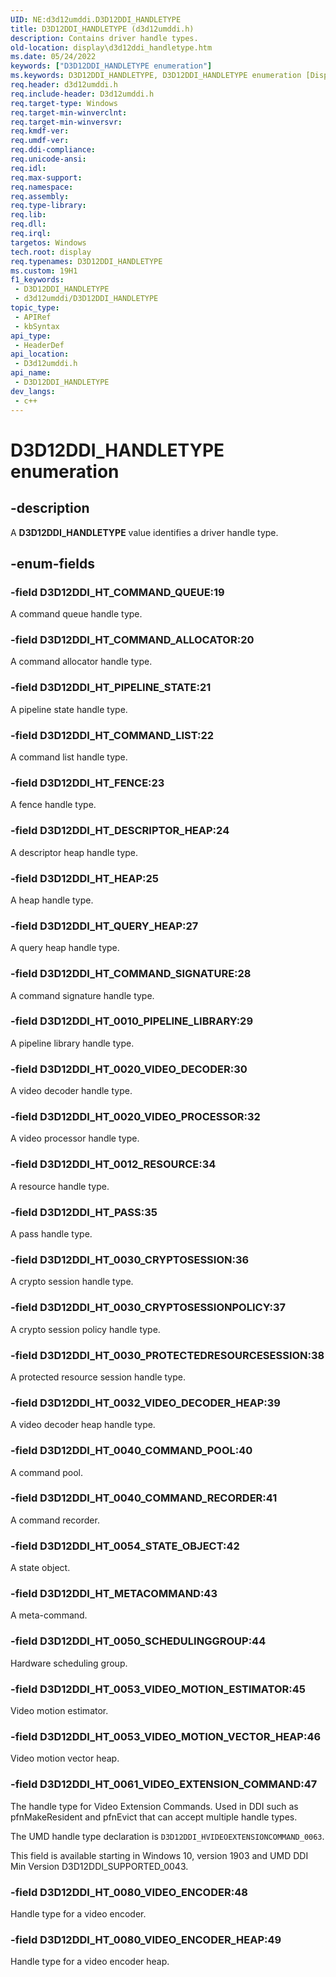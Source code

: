 ```yaml
---
UID: NE:d3d12umddi.D3D12DDI_HANDLETYPE
title: D3D12DDI_HANDLETYPE (d3d12umddi.h)
description: Contains driver handle types.
old-location: display\d3d12ddi_handletype.htm
ms.date: 05/24/2022
keywords: ["D3D12DDI_HANDLETYPE enumeration"]
ms.keywords: D3D12DDI_HANDLETYPE, D3D12DDI_HANDLETYPE enumeration [Display Devices], D3D12DDI_HT_0010_PIPELINE_LIBRARY, D3D12DDI_HT_0012_RESOURCE, D3D12DDI_HT_0020_VIDEO_DECODER, D3D12DDI_HT_0020_VIDEO_DECODE_STREAM, D3D12DDI_HT_0020_VIDEO_PROCESSOR, D3D12DDI_HT_0020_VIDEO_PROCESS_STREAM, D3D12DDI_HT_0030_CRYPTOSESSION, D3D12DDI_HT_0030_CRYPTOSESSIONPOLICY, D3D12DDI_HT_0030_PROTECTEDRESOURCESESSION, D3D12DDI_HT_0032_VIDEO_DECODER_HEAP, D3D12DDI_HT_COMMAND_ALLOCATOR, D3D12DDI_HT_COMMAND_LIST, D3D12DDI_HT_COMMAND_QUEUE, D3D12DDI_HT_COMMAND_SIGNATURE, D3D12DDI_HT_DESCRIPTOR_HEAP, D3D12DDI_HT_FENCE, D3D12DDI_HT_HEAP, D3D12DDI_HT_PASS, D3D12DDI_HT_PIPELINE_STATE, D3D12DDI_HT_QUERY_HEAP, d3d12umddi/D3D12DDI_HANDLETYPE, d3d12umddi/D3D12DDI_HT_0010_PIPELINE_LIBRARY, d3d12umddi/D3D12DDI_HT_0012_RESOURCE, d3d12umddi/D3D12DDI_HT_0020_VIDEO_DECODER, d3d12umddi/D3D12DDI_HT_0020_VIDEO_DECODE_STREAM, d3d12umddi/D3D12DDI_HT_0020_VIDEO_PROCESSOR, d3d12umddi/D3D12DDI_HT_0020_VIDEO_PROCESS_STREAM, d3d12umddi/D3D12DDI_HT_0030_CRYPTOSESSION, d3d12umddi/D3D12DDI_HT_0030_CRYPTOSESSIONPOLICY, d3d12umddi/D3D12DDI_HT_0030_PROTECTEDRESOURCESESSION, d3d12umddi/D3D12DDI_HT_0032_VIDEO_DECODER_HEAP, d3d12umddi/D3D12DDI_HT_COMMAND_ALLOCATOR, d3d12umddi/D3D12DDI_HT_COMMAND_LIST, d3d12umddi/D3D12DDI_HT_COMMAND_QUEUE, d3d12umddi/D3D12DDI_HT_COMMAND_SIGNATURE, d3d12umddi/D3D12DDI_HT_DESCRIPTOR_HEAP, d3d12umddi/D3D12DDI_HT_FENCE, d3d12umddi/D3D12DDI_HT_HEAP, d3d12umddi/D3D12DDI_HT_PASS, d3d12umddi/D3D12DDI_HT_PIPELINE_STATE, d3d12umddi/D3D12DDI_HT_QUERY_HEAP, display.d3d12ddi_handletype
req.header: d3d12umddi.h
req.include-header: D3d12umddi.h
req.target-type: Windows
req.target-min-winverclnt: 
req.target-min-winversvr: 
req.kmdf-ver: 
req.umdf-ver: 
req.ddi-compliance: 
req.unicode-ansi: 
req.idl: 
req.max-support: 
req.namespace: 
req.assembly: 
req.type-library: 
req.lib: 
req.dll: 
req.irql: 
targetos: Windows
tech.root: display
req.typenames: D3D12DDI_HANDLETYPE
ms.custom: 19H1
f1_keywords:
 - D3D12DDI_HANDLETYPE
 - d3d12umddi/D3D12DDI_HANDLETYPE
topic_type:
 - APIRef
 - kbSyntax
api_type:
 - HeaderDef
api_location:
 - D3d12umddi.h
api_name:
 - D3D12DDI_HANDLETYPE
dev_langs:
 - c++
---
```


# D3D12DDI_HANDLETYPE enumeration

## -description

A **D3D12DDI_HANDLETYPE** value identifies a driver handle type.

## -enum-fields

### -field D3D12DDI_HT_COMMAND_QUEUE:19

A command queue handle type.

### -field D3D12DDI_HT_COMMAND_ALLOCATOR:20

A command allocator handle type.

### -field D3D12DDI_HT_PIPELINE_STATE:21

A pipeline state handle type.

### -field D3D12DDI_HT_COMMAND_LIST:22

A command list handle type.

### -field D3D12DDI_HT_FENCE:23

A fence handle type.

### -field D3D12DDI_HT_DESCRIPTOR_HEAP:24

A descriptor heap handle type.

### -field D3D12DDI_HT_HEAP:25

A heap handle type.

### -field D3D12DDI_HT_QUERY_HEAP:27

A query heap handle type.

### -field D3D12DDI_HT_COMMAND_SIGNATURE:28

A command signature handle type.

### -field D3D12DDI_HT_0010_PIPELINE_LIBRARY:29

A pipeline library handle type.

### -field D3D12DDI_HT_0020_VIDEO_DECODER:30

A video decoder handle type.

### -field D3D12DDI_HT_0020_VIDEO_PROCESSOR:32

A video processor handle type.

### -field D3D12DDI_HT_0012_RESOURCE:34

A resource handle type.

### -field D3D12DDI_HT_PASS:35

A pass handle type.

### -field D3D12DDI_HT_0030_CRYPTOSESSION:36

A crypto session handle type.

### -field D3D12DDI_HT_0030_CRYPTOSESSIONPOLICY:37

A crypto session policy handle type.

### -field D3D12DDI_HT_0030_PROTECTEDRESOURCESESSION:38

A protected resource session handle type.

### -field D3D12DDI_HT_0032_VIDEO_DECODER_HEAP:39

A video decoder heap handle type.

### -field D3D12DDI_HT_0040_COMMAND_POOL:40

A command pool.

### -field D3D12DDI_HT_0040_COMMAND_RECORDER:41

A command recorder.

### -field D3D12DDI_HT_0054_STATE_OBJECT:42

A state object.

### -field D3D12DDI_HT_METACOMMAND:43

A meta-command.

### -field D3D12DDI_HT_0050_SCHEDULINGGROUP:44

Hardware scheduling group.

### -field D3D12DDI_HT_0053_VIDEO_MOTION_ESTIMATOR:45

Video motion estimator.

### -field D3D12DDI_HT_0053_VIDEO_MOTION_VECTOR_HEAP:46

Video motion vector heap.

### -field D3D12DDI_HT_0061_VIDEO_EXTENSION_COMMAND:47

The handle type for Video Extension Commands. Used in DDI such as pfnMakeResident and pfnEvict that can accept multiple handle types.

The UMD handle type declaration is `D3D12DDI_HVIDEOEXTENSIONCOMMAND_0063`.

This field is available starting in Windows 10, version 1903 and UMD DDI Min Version D3D12DDI_SUPPORTED_0043.

### -field D3D12DDI_HT_0080_VIDEO_ENCODER:48

Handle type for a video encoder.

### -field D3D12DDI_HT_0080_VIDEO_ENCODER_HEAP:49

Handle type for a video encoder heap.
